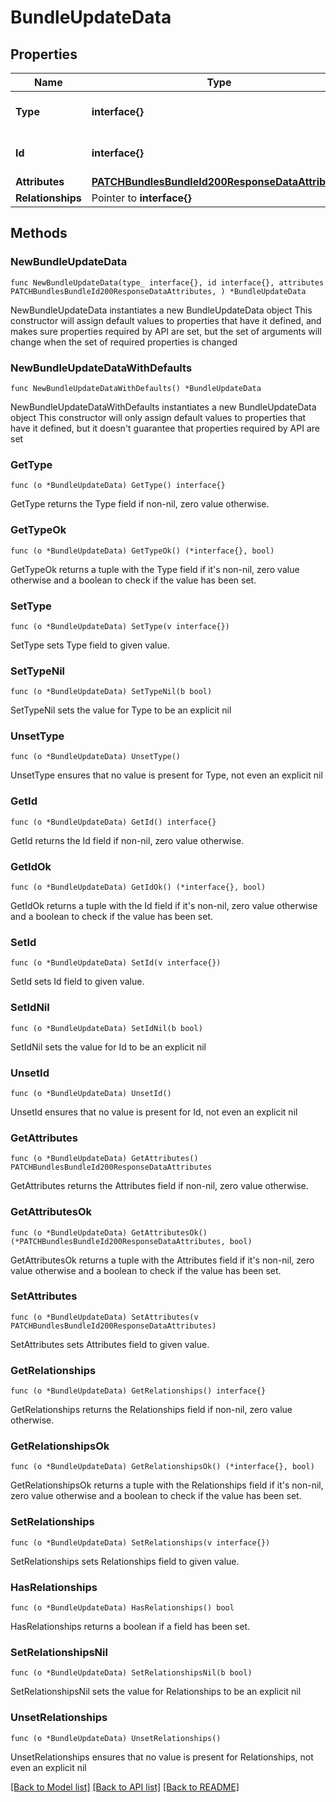 # BundleUpdateData

## Properties

Name | Type | Description | Notes
------------ | ------------- | ------------- | -------------
**Type** | **interface{}** | The resource&#39;s type | 
**Id** | **interface{}** | The resource&#39;s id | 
**Attributes** | [**PATCHBundlesBundleId200ResponseDataAttributes**](PATCHBundlesBundleId200ResponseDataAttributes.md) |  | 
**Relationships** | Pointer to **interface{}** |  | [optional] 

## Methods

### NewBundleUpdateData

`func NewBundleUpdateData(type_ interface{}, id interface{}, attributes PATCHBundlesBundleId200ResponseDataAttributes, ) *BundleUpdateData`

NewBundleUpdateData instantiates a new BundleUpdateData object
This constructor will assign default values to properties that have it defined,
and makes sure properties required by API are set, but the set of arguments
will change when the set of required properties is changed

### NewBundleUpdateDataWithDefaults

`func NewBundleUpdateDataWithDefaults() *BundleUpdateData`

NewBundleUpdateDataWithDefaults instantiates a new BundleUpdateData object
This constructor will only assign default values to properties that have it defined,
but it doesn't guarantee that properties required by API are set

### GetType

`func (o *BundleUpdateData) GetType() interface{}`

GetType returns the Type field if non-nil, zero value otherwise.

### GetTypeOk

`func (o *BundleUpdateData) GetTypeOk() (*interface{}, bool)`

GetTypeOk returns a tuple with the Type field if it's non-nil, zero value otherwise
and a boolean to check if the value has been set.

### SetType

`func (o *BundleUpdateData) SetType(v interface{})`

SetType sets Type field to given value.


### SetTypeNil

`func (o *BundleUpdateData) SetTypeNil(b bool)`

 SetTypeNil sets the value for Type to be an explicit nil

### UnsetType
`func (o *BundleUpdateData) UnsetType()`

UnsetType ensures that no value is present for Type, not even an explicit nil
### GetId

`func (o *BundleUpdateData) GetId() interface{}`

GetId returns the Id field if non-nil, zero value otherwise.

### GetIdOk

`func (o *BundleUpdateData) GetIdOk() (*interface{}, bool)`

GetIdOk returns a tuple with the Id field if it's non-nil, zero value otherwise
and a boolean to check if the value has been set.

### SetId

`func (o *BundleUpdateData) SetId(v interface{})`

SetId sets Id field to given value.


### SetIdNil

`func (o *BundleUpdateData) SetIdNil(b bool)`

 SetIdNil sets the value for Id to be an explicit nil

### UnsetId
`func (o *BundleUpdateData) UnsetId()`

UnsetId ensures that no value is present for Id, not even an explicit nil
### GetAttributes

`func (o *BundleUpdateData) GetAttributes() PATCHBundlesBundleId200ResponseDataAttributes`

GetAttributes returns the Attributes field if non-nil, zero value otherwise.

### GetAttributesOk

`func (o *BundleUpdateData) GetAttributesOk() (*PATCHBundlesBundleId200ResponseDataAttributes, bool)`

GetAttributesOk returns a tuple with the Attributes field if it's non-nil, zero value otherwise
and a boolean to check if the value has been set.

### SetAttributes

`func (o *BundleUpdateData) SetAttributes(v PATCHBundlesBundleId200ResponseDataAttributes)`

SetAttributes sets Attributes field to given value.


### GetRelationships

`func (o *BundleUpdateData) GetRelationships() interface{}`

GetRelationships returns the Relationships field if non-nil, zero value otherwise.

### GetRelationshipsOk

`func (o *BundleUpdateData) GetRelationshipsOk() (*interface{}, bool)`

GetRelationshipsOk returns a tuple with the Relationships field if it's non-nil, zero value otherwise
and a boolean to check if the value has been set.

### SetRelationships

`func (o *BundleUpdateData) SetRelationships(v interface{})`

SetRelationships sets Relationships field to given value.

### HasRelationships

`func (o *BundleUpdateData) HasRelationships() bool`

HasRelationships returns a boolean if a field has been set.

### SetRelationshipsNil

`func (o *BundleUpdateData) SetRelationshipsNil(b bool)`

 SetRelationshipsNil sets the value for Relationships to be an explicit nil

### UnsetRelationships
`func (o *BundleUpdateData) UnsetRelationships()`

UnsetRelationships ensures that no value is present for Relationships, not even an explicit nil

[[Back to Model list]](../README.md#documentation-for-models) [[Back to API list]](../README.md#documentation-for-api-endpoints) [[Back to README]](../README.md)


